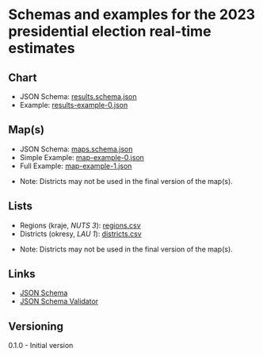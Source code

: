 # Schemas and examples for the 2023 presidential election real-time estimates

## Chart
- JSON Schema: [results.schema.json](results.schema.json)
- Example: [results-example-0.json](results-example-0.json)

## Map(s)
- JSON Schema: [maps.schema.json](maps.schema.json)
- Simple Example: [map-example-0.json](map-example-0.json)
- Full Example: [map-example-1.json](map-example-1.json)
* Note: Districts may not be used in the final version of the map(s).

## Lists
- Regions (kraje, _NUTS 3_): [regions.csv](regions.csv)
- Districts (okresy, _LAU 1_): [districts.csv](districts.csv)
* Note: Districts may not be used in the final version of the map(s).

## Links
- [JSON Schema](http://json-schema.org/)
- [JSON Schema Validator](https://www.jsonschemavalidator.net/)

## Versioning
0.1.0 - Initial version

